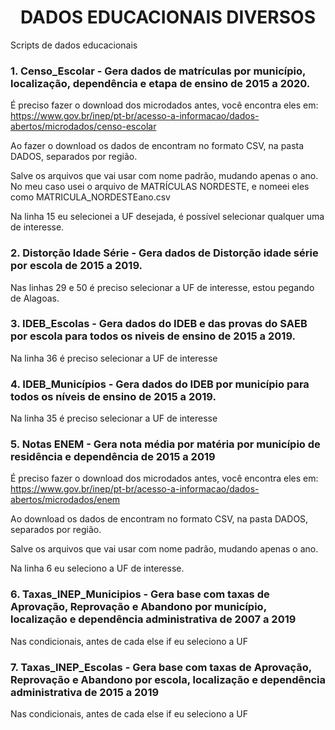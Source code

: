 <h1 align="center">DADOS EDUCACIONAIS DIVERSOS</h1>

Scripts de dados educacionais



<h3>1. Censo_Escolar -  Gera dados de matrículas por município, localização, dependência e etapa de ensino de 2015 a 2020.</h3>

É preciso fazer o download dos microdados antes, você encontra eles em: https://www.gov.br/inep/pt-br/acesso-a-informacao/dados-abertos/microdados/censo-escolar

Ao fazer o download os dados de encontram no formato CSV, na pasta DADOS, separados por região.

Salve os arquivos que vai usar com nome padrão, mudando apenas o ano. No meu caso usei o arquivo de MATRÍCULAS NORDESTE, e nomeei eles como MATRICULA_NORDESTEano.csv

Na linha 15 eu selecionei a UF desejada, é possível selecionar qualquer uma de interesse.


<h3>2. Distorção Idade Série -  Gera dados de Distorção idade série por escola de 2015 a 2019.</h3>

Nas linhas 29 e 50 é preciso selecionar a UF de interesse, estou pegando de Alagoas.

<h3>3. IDEB_Escolas -  Gera dados do IDEB e das provas do SAEB por escola para todos os niveis de ensino de 2015 a 2019.</h3>

Na linha 36 é preciso selecionar a UF de interesse

<h3>4. IDEB_Municípios -  Gera dados do IDEB por município para todos os níveis de ensino de 2015 a 2019.</h3>

Na linha 35 é preciso selecionar a UF de interesse

<h3>5. Notas ENEM - Gera nota média por matéria por município de residência e dependência de 2015 a 2019 </h3>

É preciso fazer o download dos microdados antes, você encontra eles em: https://www.gov.br/inep/pt-br/acesso-a-informacao/dados-abertos/microdados/enem

Ao download os dados de encontram no formato CSV, na pasta DADOS, separados por região.

Salve os arquivos que vai usar com nome padrão, mudando apenas o ano.

Na linha 6 eu seleciono a UF de interesse. 

<h3>6. Taxas_INEP_Municipios - Gera base com taxas de Aprovação, Reprovação e Abandono por município, localização e dependência administrativa de 2007 a 2019 </h3>

Nas condicionais, antes de cada else if eu seleciono a UF


<h3>7. Taxas_INEP_Escolas - Gera base com taxas de Aprovação, Reprovação e Abandono por escola, localização e dependência administrativa de 2015 a 2019 </h3>

Nas condicionais, antes de cada else if eu seleciono a UF




